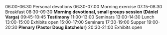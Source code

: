 <tr scope="row">
  <th>06:00-06:30</th>
  <td>Personal devotions</td>
</tr>
<tr>
  <th>06:30-07:00</th>
  <td>Morning exercise</td>
</tr>
<tr>
  <th>07:15-08:30</th>
  <td>Breakfast</td>
</tr>
<tr>
  <th>08:30-09:30</th>
  <td><strong>Morning devotional, small groups session (Dániel Varga)</strong></td>
</tr>
<tr>
  <th>09:45-10:45</th>
  <td><strong>Testimony</strong></td>
</tr>
<tr>
  <th>11:00-13:00</th>
  <td>Seminars</td>
</tr>
<tr>
  <th>13:00-14:30</th>
  <td>Lunch</td>
</tr>
<tr>
  <th>13:00-15:00</th>
  <td>Exhibits open</td>
</tr>
<tr>
  <th>15:00-17:00</th>
  <td>Seminars</td>
</tr>
<tr>
  <th>17:30-19:00</th>
  <td>Supper</td>
</tr>
<tr>
  <th>19:00-20:30</th>
  <td><strong>Plenary (Pastor Doug Batchelor)</strong></td>
</tr>
<tr>
  <th>20:30-21:00</th>
  <td>Exhibits open</td>
</tr>
